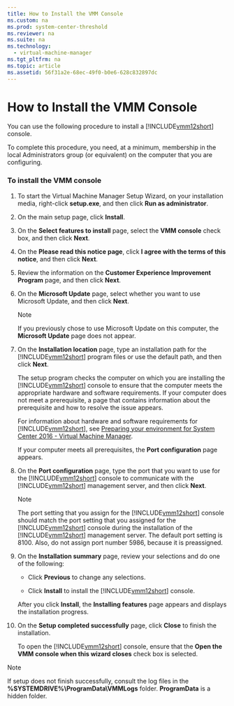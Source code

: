 ```yaml
---
title: How to Install the VMM Console
ms.custom: na
ms.prod: system-center-threshold
ms.reviewer: na
ms.suite: na
ms.technology: 
  - virtual-machine-manager
ms.tgt_pltfrm: na
ms.topic: article
ms.assetid: 56f31a2e-68ec-49f0-b0e6-628c832897dc
---
```

# How to Install the VMM Console
You can use the following procedure to install a [!INCLUDE[vmm12short](Token/vmm12short_md.md)] console.

To complete this procedure, you need, at a minimum, membership in the local Administrators group \(or equivalent\) on the computer that you are configuring.

### To install the VMM console

1.  To start the Virtual Machine Manager Setup Wizard, on your installation media, right\-click **setup.exe**, and then click **Run as administrator**.

2.  On the main setup page, click **Install**.

3.  On the **Select features to install** page, select the **VMM console** check box, and then click **Next**.

4.  On the **Please read this notice page**, click **I agree with the terms of this notice**, and then click **Next**.

5.  Review the information on the **Customer Experience Improvement Program** page, and then click **Next**.

6.  On the **Microsoft Update** page, select whether you want to use Microsoft Update, and then click **Next**.

    > [!NOTE]
    > If you previously chose to use Microsoft Update on this computer, the **Microsoft Update** page does not appear.

7.  On the **Installation location** page, type an installation path for the [!INCLUDE[vmm12short](Token/vmm12short_md.md)] program files or use the default path, and then click **Next**.

    The setup program checks the computer on which you are installing the [!INCLUDE[vmm12short](Token/vmm12short_md.md)] console to ensure that the computer meets the appropriate hardware and software requirements. If your computer does not meet a prerequisite, a page that contains information about the prerequisite and how to resolve the issue appears.

    For information about hardware and software requirements for [!INCLUDE[vmm12short](Token/vmm12short_md.md)], see [Preparing your environment for System Center 2016 - Virtual Machine Manager](Preparing-your-environment-for-System-Center-2016---Virtual-Machine-Manager.md).

    If your computer meets all prerequisites, the **Port configuration** page appears.

8.  On the **Port configuration** page, type the port that you want to use for the [!INCLUDE[vmm12short](Token/vmm12short_md.md)] console to communicate with the [!INCLUDE[vmm12short](Token/vmm12short_md.md)] management server, and then click **Next**.

    > [!NOTE]
    > The port setting that you assign for the [!INCLUDE[vmm12short](Token/vmm12short_md.md)] console should match the port setting that you assigned for the [!INCLUDE[vmm12short](Token/vmm12short_md.md)] console during the installation of the [!INCLUDE[vmm12short](Token/vmm12short_md.md)] management server. The default port setting is 8100. Also, do not assign port number 5986, because it is preassigned.

9. On the **Installation summary** page, review your selections and do one of the following:

    -   Click **Previous** to change any selections.

    -   Click **Install** to install the [!INCLUDE[vmm12short](Token/vmm12short_md.md)] console.

    After you click **Install**, the **Installing features** page appears and displays the installation progress.

10. On the **Setup completed successfully** page, click **Close** to finish the installation.

    To open the [!INCLUDE[vmm12short](Token/vmm12short_md.md)] console, ensure that the **Open the VMM console when this wizard closes** check box is selected.

> [!NOTE]
> If setup does not finish successfully, consult the log files in the **%SYSTEMDRIVE%\\ProgramData\\VMMLogs** folder. **ProgramData** is a hidden folder.


